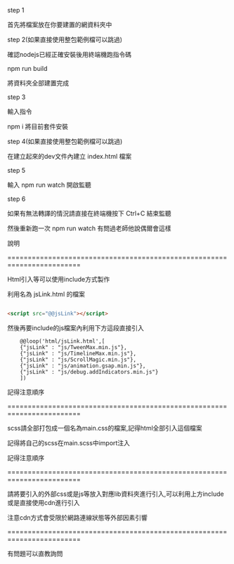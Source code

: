 step 1

首先將檔案放在你要建置的網資料夾中

step 2(如果直接使用整包範例檔可以跳過)

確認nodejs已經正確安裝後用終端機跑指令碼

npm run build

將資料夾全部建置完成

step 3

輸入指令

npm i 將目前套件安裝

step 4(如果直接使用整包範例檔可以跳過)

在建立起來的dev文件內建立 index.html 檔案

step 5

輸入 npm run watch 開啟監聽

step 6

如果有無法轉譯的情況請直接在終端機按下 Ctrl+C 結束監聽

然後重新跑一次 npm run watch 有問過老師他說偶爾會這樣



說明


========================================================================


Html引入等可以使用include方式製作

利用名為 jsLink.html 的檔案

```html

<script src="@@jsLink"></script>

```

然後再要include的js檔案內利用下方這段直接引入

        @@loop('html/jsLink.html',[
        {"jsLink" : "js/TweenMax.min.js"},
        {"jsLink" : "js/TimelineMax.min.js"},
        {"jsLink" : "js/ScrollMagic.min.js"},
        {"jsLink" : "js/animation.gsap.min.js"},
        {"jsLink" : "js/debug.addIndicators.min.js"}
        ])

記得注意順序

========================================================================

scss請全部打包成一個名為main.css的檔案,記得html全部引入這個檔案

記得將自己的scss在main.scss中import注入

記得注意順序

========================================================================

請將要引入的外部css或是js等放入對應lib資料夾進行引入,可以利用上方include或是直接使用cdn進行引入

注意cdn方式會受限於網路連線狀態等外部因素引響

========================================================================

有問題可以直教詢問